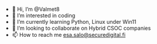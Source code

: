 - 👋 Hi, I’m @Valmet8
- 👀 I’m interested in coding
- 🌱 I’m currently learning Python, Linux under Win11
- 💞️ I’m looking to collaborate on Hybrid CSOC companies
- 📫 How to reach me esa.salo@securedigital.fi

<!---
Valmet8/Valmet8 is a ✨ special ✨ repository because its `README.md` (this file) appears on your GitHub profile.
You can click the Preview link to take a look at your changes.
--->
